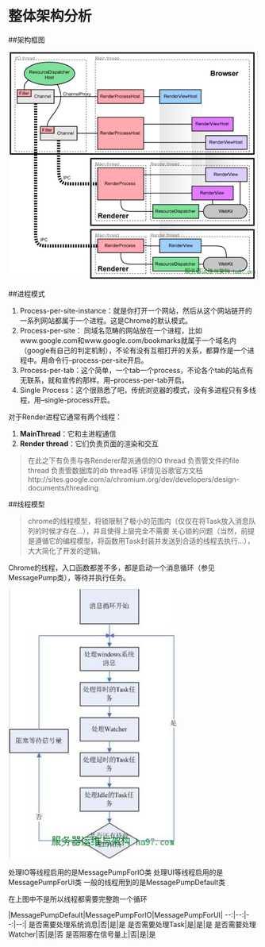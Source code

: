 # 整体架构分析

##架构框图

![](image/架构框图.png)

##进程模式

1. Process-per-site-instance：就是你打开一个网站，然后从这个网站链开的一系列网站都属于一个进程。这是Chrome的默认模式。
2. Process-per-site： 同域名范畴的网站放在一个进程，比如www.google.com和www.google.com/bookmarks就属于一个域名内（google有自己的判定机制），不论有没有互相打开的关系，都算作是一个进程中。用命令行–process-per-site开启。
3. Process-per-tab：这个简单，一个tab一个process，不论各个tab的站点有无联系，就和宣传的那样。用–process-per-tab开启。
4. Single Process：这个很熟悉了吧，传统浏览器的模式，没有多进程只有多线程，用–single-process开启。


对于Render进程它通常有两个线程：
1. **MainThread**：它和主进程通信
2. **Render thread**：它们负责页面的渲染和交互

> 在此之下有负责与各Renderer帮派通信的IO thread
> 负责管文件的file thread
> 负责管数据库的db thread等 
> 详情见谷歌官方文档http://sites.google.com/a/chromium.org/dev/developers/design-documents/threading

##线程模型

> chrome的线程模型，将锁限制了极小的范围内（仅仅在将Task放入消息队列的时候才存在…），并且使得上层完全不需要 关心锁的问题（当然，前提是遵循它的编程模型，将函数用Task封装并发送到合适的线程去执行…），大大简化了开发的逻辑。

Chrome的线程，入口函数都差不多，都是启动一个消息循环（参见MessagePump类），等待并执行任务。

![](image/消息循环.png)

处理IO等线程启用的是MessagePumpForIO类
处理UI等线程启用的是MessagePumpForUI类
一般的线程用到的是MessagePumpDefault类

在上图中不是所以线程都需要完整跑一个循环

|MessagePumpDefault|MessagePumpForIO|MessagePumpForUI|
--:|--:|--:|--:|
是否需要处理系统消息|否|是|是
是否需要处理Task|是|是|是
是否需要处理Watcher|否|是|否
是否阻塞在信号量上|否|是|是

